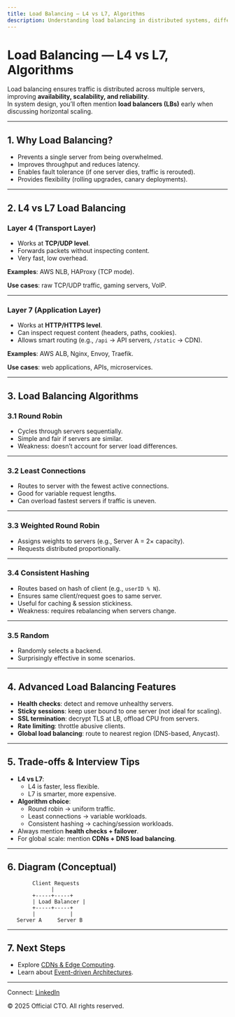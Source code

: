 ```yaml
---
title: Load Balancing — L4 vs L7, Algorithms
description: Understanding load balancing in distributed systems, differences between Layer 4 and Layer 7, common algorithms, and interview trade-offs.
---
```


# Load Balancing — L4 vs L7, Algorithms

Load balancing ensures traffic is distributed across multiple servers, improving **availability, scalability, and reliability**.  
In system design, you’ll often mention **load balancers (LBs)** early when discussing horizontal scaling.

---

## 1. Why Load Balancing?

- Prevents a single server from being overwhelmed.  
- Improves throughput and reduces latency.  
- Enables fault tolerance (if one server dies, traffic is rerouted).  
- Provides flexibility (rolling upgrades, canary deployments).  

---

## 2. L4 vs L7 Load Balancing

### Layer 4 (Transport Layer)
- Works at **TCP/UDP level**.  
- Forwards packets without inspecting content.  
- Very fast, low overhead.  

**Examples**: AWS NLB, HAProxy (TCP mode).  

**Use cases**: raw TCP/UDP traffic, gaming servers, VoIP.  

---

### Layer 7 (Application Layer)
- Works at **HTTP/HTTPS level**.  
- Can inspect request content (headers, paths, cookies).  
- Allows smart routing (e.g., `/api` → API servers, `/static` → CDN).  

**Examples**: AWS ALB, Nginx, Envoy, Traefik.  

**Use cases**: web applications, APIs, microservices.  

---

## 3. Load Balancing Algorithms

### 3.1 Round Robin
- Cycles through servers sequentially.  
- Simple and fair if servers are similar.  
- Weakness: doesn’t account for server load differences.  

---

### 3.2 Least Connections
- Routes to server with the fewest active connections.  
- Good for variable request lengths.  
- Can overload fastest servers if traffic is uneven.  

---

### 3.3 Weighted Round Robin
- Assigns weights to servers (e.g., Server A = 2× capacity).  
- Requests distributed proportionally.  

---

### 3.4 Consistent Hashing
- Routes based on hash of client (e.g., `userID % N`).  
- Ensures same client/request goes to same server.  
- Useful for caching & session stickiness.  
- Weakness: requires rebalancing when servers change.  

---

### 3.5 Random
- Randomly selects a backend.  
- Surprisingly effective in some scenarios.  

---

## 4. Advanced Load Balancing Features

- **Health checks**: detect and remove unhealthy servers.  
- **Sticky sessions**: keep user bound to one server (not ideal for scaling).  
- **SSL termination**: decrypt TLS at LB, offload CPU from servers.  
- **Rate limiting**: throttle abusive clients.  
- **Global load balancing**: route to nearest region (DNS-based, Anycast).  

---

## 5. Trade-offs & Interview Tips

- **L4 vs L7**:  
  - L4 is faster, less flexible.  
  - L7 is smarter, more expensive.  
- **Algorithm choice**:  
  - Round robin → uniform traffic.  
  - Least connections → variable workloads.  
  - Consistent hashing → caching/session workloads.  
- Always mention **health checks + failover**.  
- For global scale: mention **CDNs + DNS load balancing**.  

---

## 6. Diagram (Conceptual)

```
        Client Requests
              |
        +-----+-----+
        | Load Balancer |
        +-----+-----+
        |           |
   Server A     Server B
```

---

## 7. Next Steps

- Explore [CDNs & Edge Computing](/interview-section/hld/networking/cdns-edge.md).  
- Learn about [Event-driven Architectures](/interview-section/hld/scalability/event-driven.md).  

---

<footer>
  <p>Connect: <a href="https://www.linkedin.com/in/ravi-shankar-a725b0225/">LinkedIn</a></p>
  <p>&copy; 2025 Official CTO. All rights reserved.</p>
</footer>
